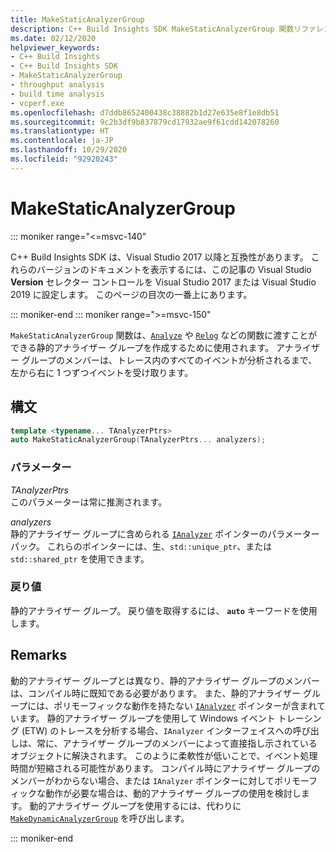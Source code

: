 ```yaml
---
title: MakeStaticAnalyzerGroup
description: C++ Build Insights SDK MakeStaticAnalyzerGroup 関数リファレンス。
ms.date: 02/12/2020
helpviewer_keywords:
- C++ Build Insights
- C++ Build Insights SDK
- MakeStaticAnalyzerGroup
- throughput analysis
- build time analysis
- vcperf.exe
ms.openlocfilehash: d7ddb8652400438c38882b1d27e635e8f1e8db51
ms.sourcegitcommit: 9c2b3df9b837879cd17932ae9f61cdd142078260
ms.translationtype: HT
ms.contentlocale: ja-JP
ms.lasthandoff: 10/29/2020
ms.locfileid: "92920243"
---
```

# <a name="makestaticanalyzergroup"></a>MakeStaticAnalyzerGroup

::: moniker range="<=msvc-140"

C++ Build Insights SDK は、Visual Studio 2017 以降と互換性があります。 これらのバージョンのドキュメントを表示するには、この記事の Visual Studio **Version** セレクター コントロールを Visual Studio 2017 または Visual Studio 2019 に設定します。 このページの目次の一番上にあります。

::: moniker-end
::: moniker range=">=msvc-150"

`MakeStaticAnalyzerGroup` 関数は、[`Analyze`](analyze.md) や [`Relog`](relog.md) などの関数に渡すことができる静的アナライザー グループを作成するために使用されます。 アナライザー グループのメンバーは、トレース内のすべてのイベントが分析されるまで、左から右に 1 つずつイベントを受け取ります。

## <a name="syntax"></a>構文

```cpp
template <typename... TAnalyzerPtrs>
auto MakeStaticAnalyzerGroup(TAnalyzerPtrs... analyzers);
```

### <a name="parameters"></a>パラメーター

*TAnalyzerPtrs*\
このパラメーターは常に推測されます。

*analyzers*\
静的アナライザー グループに含められる [`IAnalyzer`](../other-types/ianalyzer-class.md) ポインターのパラメーター パック。 これらのポインターには、生、`std::unique_ptr`、または `std::shared_ptr` を使用できます。

### <a name="return-value"></a>戻り値

静的アナライザー グループ。 戻り値を取得するには、 **`auto`** キーワードを使用します。

## <a name="remarks"></a>Remarks

動的アナライザー グループとは異なり、静的アナライザー グループのメンバーは、コンパイル時に既知である必要があります。 また、静的アナライザー グループには、ポリモーフィックな動作を持たない [`IAnalyzer`](../other-types/ianalyzer-class.md) ポインターが含まれています。 静的アナライザー グループを使用して Windows イベント トレーシング (ETW) のトレースを分析する場合、`IAnalyzer` インターフェイスへの呼び出しは、常に、アナライザー グループのメンバーによって直接指し示されているオブジェクトに解決されます。 このように柔軟性が低いことで、イベント処理時間が短縮される可能性があります。 コンパイル時にアナライザー グループのメンバーがわからない場合、または `IAnalyzer` ポインターに対してポリモーフィックな動作が必要な場合は、動的アナライザー グループの使用を検討します。 動的アナライザー グループを使用するには、代わりに [`MakeDynamicAnalyzerGroup`](make-static-analyzer-group.md) を呼び出します。

::: moniker-end
